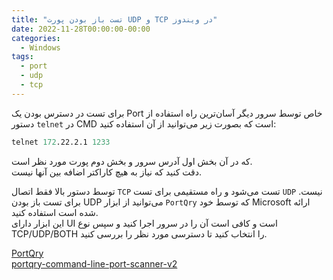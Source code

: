 ```yaml
---
title: "تست باز بودن پورت UDP و TCP در ویندوز"
date: 2022-11-28T00:00:00-00:00
categories:
  - Windows
tags:
  - port
  - udp
  - tcp
---
```


برای تست در دسترس بودن یک Port خاص توسط سرور دیگر آسان‌ترین راه استفاده از دستور `telnet` در CMD است که بصورت زیر می‌توانید از آن استفاده کنید:  

```s
telnet 172.22.2.1 1233
```

که در آن بخش اول آدرس سرور و بخش دوم پورت مورد نظر است.  
دقت کنید که نیاز به هیچ کاراکتر اضافه بین آنها نیست.  

توسط دستور بالا فقط اتصال `TCP` تست می‌شود و راه مستقیمی برای تست `UDP` نیست. برای تست باز بودن UDP می‌توانید از ابزار `PortQry` که توسط خود Microsoft ارائه شده است استفاده کنید.  
این ابزار دارای UI است و کافی است آن را در سرور اجرا کنید و سپس نوع TCP/UDP/BOTH را انتخاب کنید تا دسترسی مورد نظر را بررسی کنید.  

[PortQry](https://www.microsoft.com/en-us/download/details.aspx?id=17148)  
[portqry-command-line-port-scanner-v2](https://learn.microsoft.com/en-US/troubleshoot/windows-server/networking/portqry-command-line-port-scanner-v2)  
